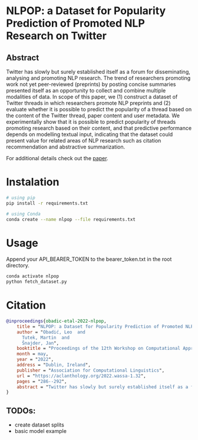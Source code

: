# NLPOP: a Dataset for Popularity Prediction of Promoted NLP Research on Twitter

## Abstract
Twitter has slowly but surely established itself as a forum for disseminating, analysing and promoting NLP research. The trend of researchers promoting work not yet peer-reviewed (preprints) by posting concise summaries presented itself as an opportunity to collect and combine multiple modalities of data.
In scope of this paper, we (1) construct a dataset of Twitter threads in which researchers promote NLP preprints and (2) evaluate whether it is possible to predict the popularity of a thread based on the content of the Twitter thread, paper content and user metadata. We experimentally show that it is possible to predict popularity of threads promoting research based on their content, and that predictive performance depends on modelling textual input, indicating that the dataset could present value for related areas of NLP research such as citation recommendation and abstractive summarization.

For additional details check out the [paper](https://aclanthology.org/2022.wassa-1.32.pdf).


# Instalation
```bash
# using pip
pip install -r requirements.txt

# using Conda
conda create --name nlpop --file requirements.txt
```

# Usage
Append your API_BEARER_TOKEN to the bearer_token.txt in the root directory.
```bash
conda activate nlpop
python fetch_dataset.py
```



# Citation
```bibtex
@inproceedings{obadic-etal-2022-nlpop,
    title = "NLPOP: a Dataset for Popularity Prediction of Promoted NLP Research on Twitter",
    author = "Obadić, Leo  and
      Tutek, Martin  and
      Šnajder, Jan",
    booktitle = "Proceedings of the 12th Workshop on Computational Approaches to Subjectivity, Sentiment & Social Media Analysis",
    month = may,
    year = "2022",
    address = "Dublin, Ireland",
    publisher = "Association for Computational Linguistics",
    url = "https://aclanthology.org/2022.wassa-1.32",
    pages = "286--292",
    abstract = "Twitter has slowly but surely established itself as a forum for disseminating, analysing and promoting NLP research. The trend of researchers promoting work not yet peer-reviewed (preprints) by posting concise summaries presented itself as an opportunity to collect and combine multiple modalities of data. In scope of this paper, we (1) construct a dataset of Twitter threads in which researchers promote NLP preprints and (2) evaluate whether it is possible to predict the popularity of a thread based on the content of the Twitter thread, paper content and user metadata. We experimentally show that it is possible to predict popularity of threads promoting research based on their content, and that predictive performance depends on modelling textual input, indicating that the dataset could present value for related areas of NLP research such as citation recommendation and abstractive summarization.",
}
```

## TODOs:
- create dataset splits
- basic model example
